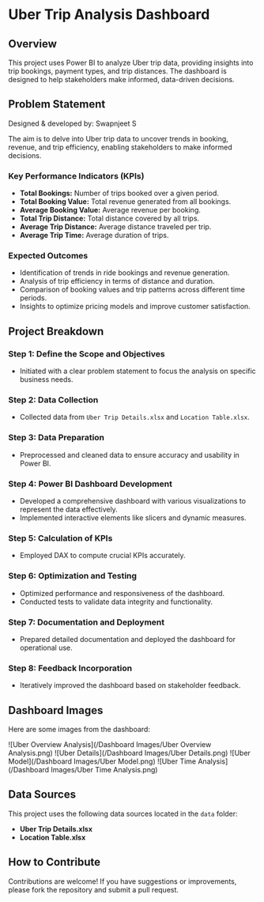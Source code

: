 # Uber Trip Analysis Dashboard

## Overview
This project uses Power BI to analyze Uber trip data, providing insights into trip bookings, payment types, and trip distances. The dashboard is designed to help stakeholders make informed, data-driven decisions.

## Problem Statement
Designed & developed by: Swapnjeet S

The aim is to delve into Uber trip data to uncover trends in booking, revenue, and trip efficiency, enabling stakeholders to make informed decisions.

### Key Performance Indicators (KPIs)
- **Total Bookings:** Number of trips booked over a given period.
- **Total Booking Value:** Total revenue generated from all bookings.
- **Average Booking Value:** Average revenue per booking.
- **Total Trip Distance:** Total distance covered by all trips.
- **Average Trip Distance:** Average distance traveled per trip.
- **Average Trip Time:** Average duration of trips.

### Expected Outcomes
- Identification of trends in ride bookings and revenue generation.
- Analysis of trip efficiency in terms of distance and duration.
- Comparison of booking values and trip patterns across different time periods.
- Insights to optimize pricing models and improve customer satisfaction.

## Project Breakdown

### Step 1: Define the Scope and Objectives
- Initiated with a clear problem statement to focus the analysis on specific business needs.

### Step 2: Data Collection
- Collected data from `Uber Trip Details.xlsx` and `Location Table.xlsx`.

### Step 3: Data Preparation
- Preprocessed and cleaned data to ensure accuracy and usability in Power BI.

### Step 4: Power BI Dashboard Development
- Developed a comprehensive dashboard with various visualizations to represent the data effectively.
- Implemented interactive elements like slicers and dynamic measures.

### Step 5: Calculation of KPIs
- Employed DAX to compute crucial KPIs accurately.

### Step 6: Optimization and Testing
- Optimized performance and responsiveness of the dashboard.
- Conducted tests to validate data integrity and functionality.

### Step 7: Documentation and Deployment
- Prepared detailed documentation and deployed the dashboard for operational use.

### Step 8: Feedback Incorporation
- Iteratively improved the dashboard based on stakeholder feedback.

## Dashboard Images
Here are some images from the dashboard:

![Uber Overview Analysis](/Dashboard Images/Uber Overview Analysis.png)
![Uber Details](/Dashboard Images/Uber Details.png)
![Uber Model](/Dashboard Images/Uber Model.png)
![Uber Time Analysis](/Dashboard Images/Uber Time Analysis.png)

## Data Sources
This project uses the following data sources located in the `data` folder:
- **Uber Trip Details.xlsx**
- **Location Table.xlsx**

## How to Contribute
Contributions are welcome! If you have suggestions or improvements, please fork the repository and submit a pull request.
